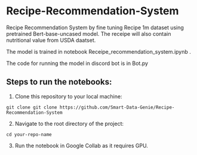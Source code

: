 # Recipe-Recommendation-System
Recipe Recommendation System by fine tuning Recipe 1m dataset using pretrained Bert-base-uncased model. The receipe will also contain nutritional value from USDA daatset. 

The model is trained in notebook Receipe_recommendation_system.ipynb .

The code for running the model in discord bot is in Bot.py

## Steps to run the notebooks: 

1. Clone this repository to your local machine:

```
git clone git clone https://github.com/Smart-Data-Genie/Recipe-Recommendation-System
``` 

2. Navigate to the root directory of the project:
```
cd your-repo-name
```

3. Run the notebook in Google Collab as it requires GPU.
```


